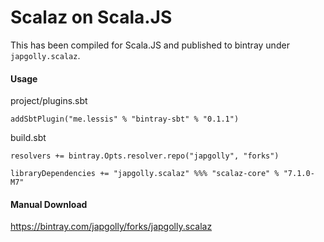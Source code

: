# Scalaz on Scala.JS

This has been compiled for Scala.JS and published to bintray under `japgolly.scalaz`.

#### Usage

project/plugins.sbt
```
addSbtPlugin("me.lessis" % "bintray-sbt" % "0.1.1")
```

build.sbt
```
resolvers += bintray.Opts.resolver.repo("japgolly", "forks")

libraryDependencies += "japgolly.scalaz" %%% "scalaz-core" % "7.1.0-M7"
```

#### Manual Download
https://bintray.com/japgolly/forks/japgolly.scalaz
